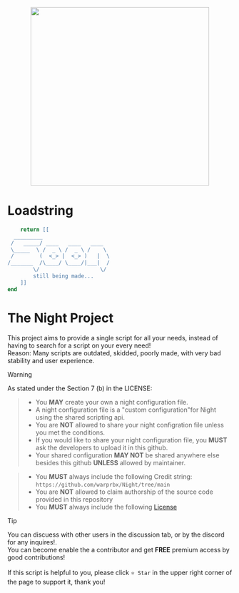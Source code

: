 <p align="center">
  <img height="400px" style="margin: 0; padding: 0" src="https://cdn.discordapp.com/attachments/1265660065663418368/1295550620521992285/124617764170921-124657558054397.png?ex=670f0f0a&is=670dbd8a&hm=06bdfe8da38e42a842c05e253c98d19ed18d8dc1a1e822ee50468ea567aa27be&" />
</p>


# Loadstring

```lua
    return [[
  _________                     
 /   _____/ ____   ____   ____  
 \_____  \ /  _ \ /  _ \ /    \ 
 /        (  <_> |  <_> )   |  \
/_______  /\____/ \____/|___|  /
        \/                   \/ 
        still being made...
    ]]
end
```

# The Night Project

This project aims to provide a single script for all your needs, instead of having to search for a script on your every need! <br />
Reason: Many scripts are outdated, skidded, poorly made, with very bad stability and user experience. 

> [!WARNING]
> As stated under the Section 7 (b) in the LICENSE:

> - You **MAY** create your own a night configuration file.
> - A night configuration file is a "custom configuration"for Night using the shared scripting api.
> - You are **NOT** allowed to share your night configration file unless you met the conditions.
> - If you would like to share your night configuration file, you **MUST** ask the developers to upload it in this github.
>- Your shared configuration **MAY NOT** be shared anywhere else besides this github **UNLESS** allowed by maintainer.
 
> - You **MUST** always include the following Credit string: `https://github.com/warprbx/Night/tree/main`
> - You are **NOT** allowed to claim authorship of the source code provided in this repository
> - You **MUST** always include the following [License](https://github.com/warprbx/Night/blob/main/LICENSE)

> [!TIP]
> You can discuess with other users  in the discussion tab, or by the discord for any inquires!.<br />
> You can become enable the a contributor and get **FREE** premium access by good contributions!<br /><br />
> If this script is helpful to you, please click `⭐ Star` in the upper right corner of the page to support it, thank you!
